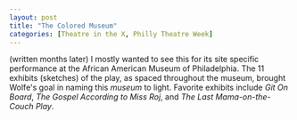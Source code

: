 ```yaml
---
layout: post
title: "The Colored Museum"
categories: [Theatre in the X, Philly Theatre Week]
---
```

(written months later)
I mostly wanted to see this for its site specific performance at the African American Museum of Philadelphia. The 11 exhibits (sketches) of the play, as spaced throughout the museum, brought Wolfe's goal in naming this *museum* to light.  Favorite exhibits include *Git On Board*, *The Gospel According to Miss Roj*, and *The Last Mama-on-the-Couch Play*.
